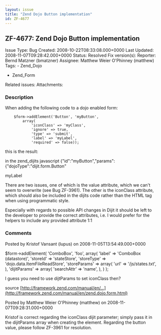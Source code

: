 ```yaml
---
layout: issue
title: "Zend Dojo Button implementation"
id: ZF-4677
---
```


ZF-4677: Zend Dojo Button implementation
----------------------------------------

 Issue Type: Bug Created: 2008-10-22T08:33:08.000+0000 Last Updated: 2008-11-07T09:28:42.000+0000 Status: Resolved Fix version(s): 
 Reporter:  Bernd Matzner (bmatzner)  Assignee:  Matthew Weier O'Phinney (matthew)  Tags: - Zend\_Dojo
- Zend\_Form
 
 Related issues: 
 Attachments: 
### Description

When adding the following code to a dojo enabled form:

 
        $form->addElement('Button', 'myButton', 
            array(
                'iconClass' => 'myClass', 
                'ignore' => true, 
                'type' => 'submit', 
                'label' => 'myLabel', 
                'required' => false));


this is the result:

in the zend\_dijits javascript {"id":"myButton","params":{"dojoType":"dijit.form.Button"

myLabel

There are two issues, one of which is the value attribute, which we can't seem to overwrite (see Bug ZF-3961). The other is the iconClass attribute, which should also be included in the dijits code rather than the HTML tag when using programmatic style.

Especially with regards to possible API changes in Dijit it should be left to the developer to provide the correct attributes, i.e. I would prefer for the helpers to include any provided attribute 1:1

 

 

### Comments

Posted by Kristof Vansant (lupus) on 2008-11-05T13:54:49.000+0000

$form->addElement( 'ComboBox', 'foo', array( 'label' => 'ComboBox (datastore)', 'storeId' => 'stateStore', 'storeType' => 'dojo.data.ItemFileReadStore', 'storeParams' => array( 'url' => '/js/states.txt', ), 'dijitParams' => array( 'searchAttr' => 'name', ), ) );

I guess you need to use dijtParams to set iconClass then?

source [http://framework.zend.com/manual/en/…](http://framework.zend.com/manual/en/zend.dojo.form.html)

 

 

Posted by Matthew Weier O'Phinney (matthew) on 2008-11-07T09:28:31.000+0000

Kristof is correct regarding the iconClass dijit parameter; simply pass it in the dijitParams array when creating the element. Regarding the button value, please follow ZF-3961 for resolution.

 

 